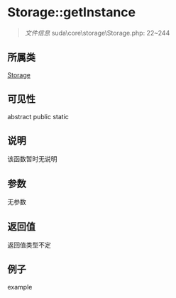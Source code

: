 # Storage::getInstance

> *文件信息* suda\core\storage\Storage.php: 22~244
## 所属类 

[Storage](../Storage.md)

## 可见性

abstract  public  static
## 说明

该函数暂时无说明

## 参数

无参数

## 返回值
返回值类型不定

## 例子

example